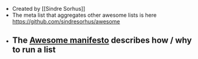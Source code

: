 - Created by [[Sindre Sorhus]]
- The meta list that aggregates other awesome lists is here https://github.com/sindresorhus/awesome
- The [Awesome manifesto](https://github.com/sindresorhus/awesome/blob/main/awesome.md) describes how / why to run a list
	-